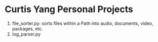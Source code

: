 # Curtis Yang Personal Projects

1. file_sorter.py: sorts files within a Path into audio, documents, video, packages, etc.
2. log_parser.py
